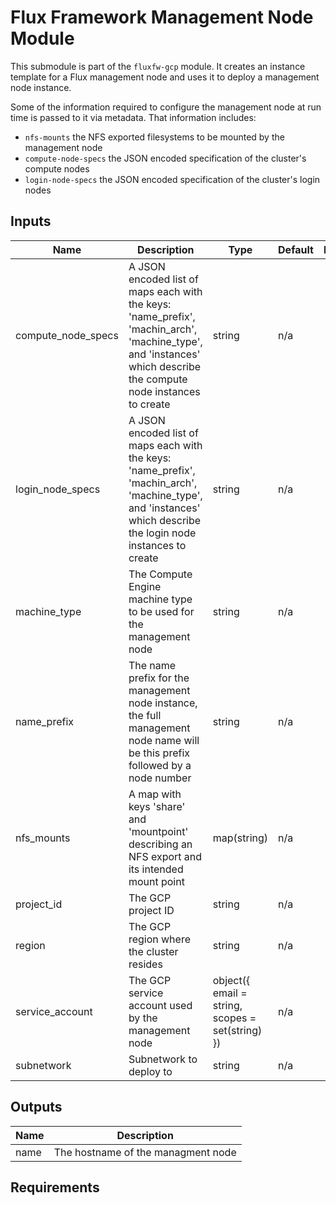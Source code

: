 # Flux Framework Management Node Module

This submodule is part of the `fluxfw-gcp` module. It creates an instance template for a Flux management node and uses
it to deploy a management node instance.

Some of the information required to configure the management node at run time is passed to it via metadata. That
information includes:

- `nfs-mounts` the NFS exported filesystems to be mounted by the management node
- `compute-node-specs` the JSON encoded specification of the cluster's compute nodes
- `login-node-specs` the JSON encoded specification of the cluster's login nodes

## Inputs

| Name | Description | Type | Default | Required |
|------|-------------|------|---------|:--------:|
| compute_node_specs | A JSON encoded list of maps each with the keys: 'name_prefix', 'machin_arch', 'machine_type', and 'instances' which describe the compute node instances to create | string | n/a | yes |
| login_node_specs | A JSON encoded list of maps each with the keys: 'name_prefix', 'machin_arch', 'machine_type', and 'instances' which describe the login node instances to create | string | n/a | yes |
| machine_type | The Compute Engine machine type to be used for the management node | string | n/a | yes |
| name_prefix | The name prefix for the management node instance, the full management node name will be this prefix followed by a node number | string | n/a | yes |
| nfs_mounts | A map with keys 'share' and 'mountpoint' describing an NFS export and its intended mount point | map(string) | n/a | yes |
| project_id | The GCP project ID | string | n/a | yes |
| region | The GCP region where the cluster resides | string | n/a | yes |
| service_account | The GCP service account used by the management node | object({ email = string, scopes = set(string) }) | n/a | yes |
| subnetwork | Subnetwork to deploy to | string | n/a | yes |

## Outputs

| Name | Description |
|------|-------------|
| name | The hostname of the managment node |

## Requirements

